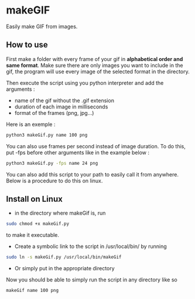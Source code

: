 # makeGIF

Easily make GIF from images.

## How to use

First make a folder with every frame of your gif in **alphabetical order and same format**. Make sure there are only images you want to include in the gif, the program will use every image of the selected format in the directory.

Then execute the script using you python interpreter and add the arguments :
* name of the gif without the .gif extension
* duration of each image in milliseconds
* format of the frames (png, jpg...)

Here is an exemple :
```bash
python3 makeGif.py name 100 png
```
You can also use frames per second instead of image duration. To do this, put -fps before other arguments like in the example below :
```bash
python3 makeGif.py -fps name 24 png
```

You can also add this script to your path to easily call it from anywhere. Below is a procedure to do this on linux.

## Install on Linux

* in the directory where makeGif is, run
```bash
sudo chmod +x makeGif.py
```
to make it executable.
* Create a symbolic link to the script in /usr/local/bin/ by running
```bash
sudo ln -s makeGif.py /usr/local/bin/makeGif
```
* Or simply put in the appropriate directory

Now you should be able to simply run the script in any directory like so
```bash
makeGif name 100 png
```





